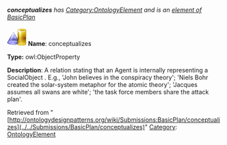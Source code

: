 ___conceptualizes__ has [Category:OntologyElement](../../Category/OntologyElement "Category:OntologyElement") and is an [element of](../../Property/ElementOf "Property:ElementOf") [BasicPlan](../../Submissions/BasicPlan "Submissions:BasicPlan")_


  




[![ObjectProperty](../../images/thumb/c/c3/ObjectProperty.gif/45px-ObjectProperty.gif)](../../Image/ObjectProperty.gif "ObjectProperty")
__Name__: conceptualizes 


__Type:__ owl:ObjectProperty 


__Description__: A relation stating that an Agent is internally representing a SocialObject . E.g., 'John believes in the conspiracy theory'; 'Niels Bohr created the solar-system metaphor for the atomic theory'; 'Jacques assumes all swans are white'; 'the task force members share the attack plan'. 





Retrieved from "[http://ontologydesignpatterns.org/wiki/Submissions:BasicPlan/conceptualizes](../../Submissions/BasicPlan/conceptualizes)"
 [Category](http://ontologydesignpatterns.org/wiki/Special:Categories "Special:Categories"): [OntologyElement](../../Category/OntologyElement "Category:OntologyElement")